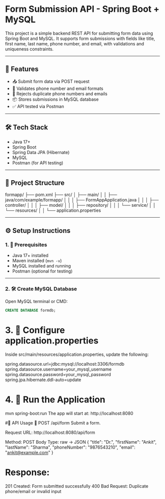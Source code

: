 # Form Submission API - Spring Boot + MySQL

This project is a simple backend REST API for submitting form data using Spring Boot and MySQL. It supports form submissions with fields like title, first name, last name, phone number, and email, with validations and uniqueness constraints.

---

## 📁 Features

- 📤 Submit form data via POST request
- 🧪 Validates phone number and email formats
- 🛑 Rejects duplicate phone numbers and emails
- 📦 Stores submissions in MySQL database
- ✅ API tested via Postman

---

## 🛠️ Tech Stack

- Java 17+
- Spring Boot
- Spring Data JPA (Hibernate)
- MySQL
- Postman (for API testing)

---

## 📂 Project Structure

formapp/
├── pom.xml
├── src/
│   ├── main/
│   │   ├── java/com/example/formapp/
│   │   │   ├── FormAppApplication.java
│   │   │   ├── controller/
│   │   │   ├── model/
│   │   │   ├── repository/
│   │   │   └── service/
│   │   └── resources/
│   │       └── application.properties



---

## ⚙️ Setup Instructions

### 1. 🧰 Prerequisites

- Java 17+ installed
- Maven installed (`mvn -v`)
- MySQL installed and running
- Postman (optional for testing)

---

### 2. 🛠️ Create MySQL Database

Open MySQL terminal or CMD:

```sql
CREATE DATABASE formdb;
```
# 3. 📄 Configure application.properties
Inside src/main/resources/application.properties, update the following:

spring.datasource.url=jdbc:mysql://localhost:3306/formdb
spring.datasource.username=your_mysql_username
spring.datasource.password=your_mysql_password
spring.jpa.hibernate.ddl-auto=update

# 4. 🚀 Run the Application
mvn spring-boot:run
The app will start at: http://localhost:8080

#🔌 API Usage
🔸 POST /api/form
Submit a form.

Request URL:
http://localhost:8080/api/form

Method: POST
Body Type: raw → JSON
{
  "title": "Dr.",
  "firstName": "Ankit",
  "lastName": "Sharma",
  "phoneNumber": "9876543210",
  "email": "ankit@example.com"
}

# Response:

201 Created: Form submitted successfully
400 Bad Request: Duplicate phone/email or invalid input
